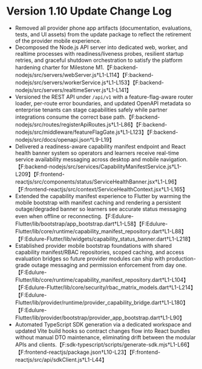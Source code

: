 # Version 1.10 Update Change Log

- Removed all provider phone app artifacts (documentation, evaluations, tests, and UI assets) from the update package to reflect the retirement of the provider mobile experience.
- Decomposed the Node.js API server into dedicated web, worker, and realtime processes with readiness/liveness probes, resilient startup retries, and graceful shutdown orchestration to satisfy the platform hardening charter for Milestone M1.【F:backend-nodejs/src/servers/webServer.js†L1-L114】【F:backend-nodejs/src/servers/workerService.js†L1-L153】【F:backend-nodejs/src/servers/realtimeServer.js†L1-L141】
- Versioned the REST API under `/api/v1` with a feature-flag-aware router loader, per-route error boundaries, and updated OpenAPI metadata so enterprise tenants can stage capabilities safely while partner integrations consume the correct base path.【F:backend-nodejs/src/routes/registerApiRoutes.js†L1-L86】【F:backend-nodejs/src/middleware/featureFlagGate.js†L1-L123】【F:backend-nodejs/src/docs/openapi.json†L9-L19】
- Delivered a readiness-aware capability manifest endpoint and React health banner system so operators and learners receive real-time service availability messaging across desktop and mobile navigation.【F:backend-nodejs/src/services/CapabilityManifestService.js†L1-L209】【F:frontend-reactjs/src/components/status/ServiceHealthBanner.jsx†L1-L96】【F:frontend-reactjs/src/context/ServiceHealthContext.jsx†L1-L165】
- Extended the capability manifest experience to Flutter by warming the mobile bootstrap with manifest caching and rendering a persistent outage/degraded banner so learners see accurate status messaging even when offline or reconnecting.【F:Edulure-Flutter/lib/bootstrap/app_bootstrap.dart†L1-L58】【F:Edulure-Flutter/lib/core/runtime/capability_manifest_repository.dart†L1-L88】【F:Edulure-Flutter/lib/widgets/capability_status_banner.dart†L1-L218】
- Established provider mobile bootstrap foundations with shared capability manifest/RBAC repositories, scoped caching, and access evaluation bridges so future provider modules can ship with production-grade outage messaging and permission enforcement from day one.【F:Edulure-Flutter/lib/core/runtime/capability_manifest_repository.dart†L1-L104】【F:Edulure-Flutter/lib/core/security/rbac_matrix_models.dart†L1-L214】【F:Edulure-Flutter/lib/provider/runtime/provider_capability_bridge.dart†L1-L180】【F:Edulure-Flutter/lib/provider/bootstrap/provider_app_bootstrap.dart†L1-L90】
- Automated TypeScript SDK generation via a dedicated workspace and updated Vite build hooks so contract changes flow into React bundles without manual DTO maintenance, eliminating drift between the modular APIs and clients.【F:sdk-typescript/scripts/generate-sdk.mjs†L1-L66】【F:frontend-reactjs/package.json†L10-L23】【F:frontend-reactjs/src/api/sdkClient.js†L1-L44】
